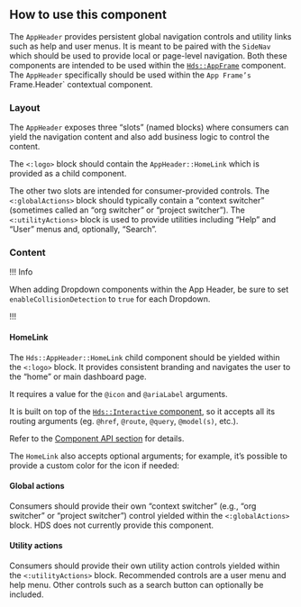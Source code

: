 <!-- !!! Warning

**Release plan**

The `AppHeader` is being rolled out in a phased approach. In the phase one release, we will assist consumers in adoption spikes to optimize it to their needs. This unique approach is due to how the `AppHeader` tightly integrates into the release plan for the “Enterprise navigation” which includes the `SideNav` and `AppFrame` components.

At this time, we do not recommend adoption on your own. Please [contact the Design Systems Team](/about/support) for assistance.

!!! -->

## How to use this component

The `AppHeader` provides persistent global navigation controls and utility links such as help and user menus. It is meant to be paired with the `SideNav` which should be used to provide local or page-level navigation. Both these components are intended to be used within the [`Hds::AppFrame`](/layouts/app-frame) component. The `AppHeader` specifically should be used within the `App Frame’s `Frame.Header` contextual component.

### Layout

The `AppHeader` exposes three “slots” (named blocks) where consumers can yield the navigation content and also add business logic to control the content.

The `<:logo>` block should contain the `AppHeader::HomeLink` which is provided as a child component.

The other two slots are intended for consumer-provided controls. The `<:globalActions>` block should typically contain a “context switcher” (sometimes called an “org switcher” or “project switcher”). The `<:utilityActions>` block is used to provide utilities including “Help” and “User” menus and, optionally, “Search”.

<!-- ```handlebars
{{!--
for demo purposes, we set `@hasA11yRefocus` to `false` but in your app it will
probably need to be set to `true` (or omitted to rely on defaults)
--}}
<Hds::AppHeader @hasA11yRefocus={{false}}>
  <:logo>
    <Doc::Placeholder @height="2em" @width="auto" @text="HomeLink" @background="#e4e4e4" />
  </:logo>

  <:globalActions>
    <Doc::Placeholder @height="2em" @width="auto" @text="OrgSwitcher" @background="#e4e4e4" />
  </:globalActions>

  <:utilityActions>
    <Doc::Placeholder @height="2em" @width="auto" @text="HelpMenu" @background="#e4e4e4" />
    <Doc::Placeholder @height="2em" @width="auto" @text="UserMenu" @background="#e4e4e4" />
  </:utilityActions>
</Hds::AppHeader>
``` -->

### Content

!!! Info

When adding Dropdown components within the App Header, be sure to set `enableCollisionDetection` to `true` for each Dropdown.

!!!

#### HomeLink

The `Hds::AppHeader::HomeLink` child component should be yielded within the `<:logo>` block. It provides consistent branding and navigates the user to the “home” or main dashboard page.

It requires a value for the `@icon` and `@ariaLabel` arguments.

It is built on top of the [`Hds::Interactive` component](/utilities/interactive), so it accepts all its routing arguments (eg. `@href`, `@route`, `@query`, `@model(s)`, etc.).

Refer to the [Component API section](/components/app-header?tab=code#appheaderhomelink) for details.

<!-- ```handlebars
{{!--
for demo purposes, we set `@hasA11yRefocus` to `false` but in your app it will
probably need to be set to `true` (or omitted to rely on defaults)
--}}
<Hds::AppHeader @hasA11yRefocus={{false}}>
  <:logo>
    <Hds::AppHeader::HomeLink 
      @icon="hashicorp" 
      @ariaLabel="HashiCorp home menu"
      @href="/"
    />
  </:logo>
  
  <:globalActions>
    <Doc::Placeholder @height="2em" @width="auto" @text="OrgSwitcher" @background="#e4e4e4" />
  </:globalActions>
  
  <:utilityActions>
    <Doc::Placeholder @height="2em" @width="auto" @text="HelpMenu" @background="#e4e4e4" />
    <Doc::Placeholder @height="2em" @width="auto" @text="UserMenu" @background="#e4e4e4" />
  </:utilityActions>
</Hds::AppHeader>
``` -->

The `HomeLink` also accepts optional arguments; for example, it’s possible to provide a custom color for the icon if needed:

<!-- ```handlebars
{{!--
for demo purposes, we set `@hasA11yRefocus` to `false` but in your app it will
probably need to be set to `true` (or omitted to rely on defaults)
--}}
<Hds::AppHeader @hasA11yRefocus={{false}}>
  <:logo>
    <Hds::AppHeader::HomeLink 
      @icon="terraform" 
      @ariaLabel="Terraform home menu"
      @color="var(--token-color-terraform-brand)"
      @href="/"
    />
  </:logo>
  
  <:globalActions>
    <Doc::Placeholder @height="2em" @width="auto" @text="OrgSwitcher" @background="#e4e4e4" />
  </:globalActions>

  <:utilityActions>
    <Doc::Placeholder @height="2em" @width="auto" @text="HelpMenu" @background="#e4e4e4" />
    <Doc::Placeholder @height="2em" @width="auto" @text="UserMenu" @background="#e4e4e4" />
  </:utilityActions>
</Hds::AppHeader>
``` -->

#### Global actions

Consumers should provide their own “context switcher” (e.g., “org switcher” or “project switcher”) control yielded within the `<:globalActions>` block. HDS does not currently provide this component.

<!-- ```handlebars
{{!--
for demo purposes, we set `@hasA11yRefocus` to `false` but in your app it will
probably need to be set to `true` (or omitted to rely on defaults)
--}}
<Hds::AppHeader @hasA11yRefocus={{false}}>
  <:logo>
    <Hds::AppHeader::HomeLink 
      @icon="hashicorp" 
      @ariaLabel="HashiCorp home menu"
      @href="/"
    />
  </:logo>
  
  <:globalActions>
    <Hds::Dropdown @enableCollisionDetection={{true}} as |dd|>
      <dd.ToggleButton @text="Choose an organization" @icon="org" />
      <dd.Checkmark>
        organizationName
      </dd.Checkmark>
    </Hds::Dropdown>
  </:globalActions>

  <:utilityActions>
    <Doc::Placeholder @height="2em" @width="auto" @text="HelpMenu" @background="#e4e4e4" />
    <Doc::Placeholder @height="2em" @width="auto" @text="UserMenu" @background="#e4e4e4" />
  </:utilityActions>
</Hds::AppHeader>
``` -->

#### Utility actions

Consumers should provide their own utility action controls yielded within the `<:utilityActions>` block. Recommended controls are a user menu and help menu. Other controls such as a search button can optionally be included.

<!-- ```handlebars
{{!--
for demo purposes, we set `@hasA11yRefocus` to `false` but in your app it will
probably need to be set to `true` (or omitted to rely on defaults)
--}}
<Hds::AppHeader @hasA11yRefocus={{false}}>
  <:logo>
    <Hds::AppHeader::HomeLink 
      @icon="hashicorp" 
      @ariaLabel="HashiCorp home menu"
      @href="/"
    />
  </:logo>
  
  <:globalActions>
    <Hds::Dropdown @enableCollisionDetection={{true}} as |dd|>
      <dd.ToggleButton @text="Choose an organization" @icon="org" />
      <dd.Checkmark>
        organizationName
      </dd.Checkmark>
    </Hds::Dropdown>
  </:globalActions>

  <:utilityActions>
    <Hds::Dropdown @enableCollisionDetection={{true}} as |dd|>
      <dd.ToggleIcon @icon="help" @text="help menu" />
      <dd.Title @text="Help & Support" />
      <dd.Interactive @href="#">Documentation</dd.Interactive>
      <dd.Interactive @href="#">Tutorials</dd.Interactive>
      <dd.Interactive @href="#">Terraform Provider</dd.Interactive>
      <dd.Interactive @href="#">Changelog</dd.Interactive>
      <dd.Separator />
      <dd.Interactive @href="#">Create support ticket</dd.Interactive>
      <dd.Interactive @href="#">Give feedback</dd.Interactive>
    </Hds::Dropdown>

    <Hds::Dropdown @enableCollisionDetection={{true}} as |dd|>
      <dd.ToggleIcon @icon="user" @text="user menu" />
      <dd.Title @text="Signed In" />
      <dd.Description @text="email@domain.com" />
      <dd.Interactive @href="#">Account settings</dd.Interactive>
    </Hds::Dropdown>
  </:utilityActions>
</Hds::AppHeader>
``` -->

